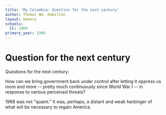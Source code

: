 ```yaml
---
title: 'My Columbia: Question for the next century'
author: Thomas Wm. Hamilton
layout: memory
schools:
  CC: 1960
primary_year: 1960
---
```

# Question for the next century

Questions for the next century:

How can we bring government back under control after letting it oppress us more and more -- pretty much continuously since World War I -- in response to various perceived threats?

1968 was not "quaint."  It was, perhaps, a distant and weak harbinger of what will be necessary to regain America.
